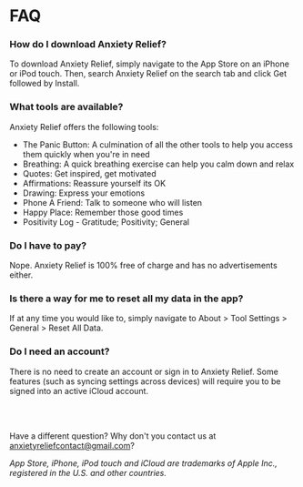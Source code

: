 # FAQ

### How do I download Anxiety Relief?
To download Anxiety Relief, simply navigate to the App Store on an iPhone or iPod touch. Then, search Anxiety Relief on the search tab and click Get followed by Install.

### What tools are available?
Anxiety Relief offers the following tools:
- The Panic Button: A culmination of all the other tools to help you access them quickly when you're in need
- Breathing: A quick breathing exercise can help you calm down and relax
- Quotes: Get inspired, get motivated
- Affirmations: Reassure yourself its OK
- Drawing: Express your emotions
- Phone A Friend: Talk to someone who will listen
- Happy Place: Remember those good times
- Positivity Log - Gratitude; Positivity; General

### Do I have to pay?
Nope. Anxiety Relief is 100% free of charge and has no advertisements either.

### Is there a way for me to reset all my data in the app?
If at any time you would like to, simply navigate to About > Tool Settings > General > Reset All Data.

### Do I need an account?
There is no need to create an account or sign in to Anxiety Relief. Some features (such as syncing settings across devices) will require you to be signed into an active iCloud account.

<br><br>

Have a different question? Why don't you contact us at anxietyreliefcontact@gmail.com?

*App Store, iPhone, iPod touch and iCloud are trademarks of Apple Inc., registered in the U.S. and other countries.*

